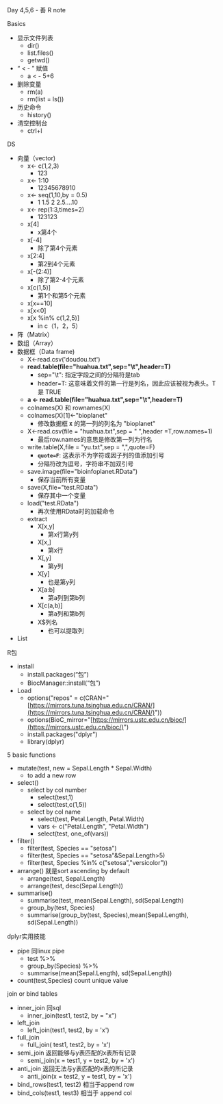 Day 4,5,6 - 善 R note

Basics 

- 显示文件列表
    - dir()
    - list.files()
    - getwd()
- “ < - ” 赋值
    - a < - 5+6
- 删除变量
    - rm(a)
    - rm(list = ls())
- 历史命令
    - history()
- 清空控制台
    - ctrl+l

DS

- 向量（vector)
    - x<- c(1,2,3)
        - 123
    - x<- 1:10
        - 12345678910
    - x<- seq(1,10,by = 0.5)
        - 1 1.5 2 2.5….10
    - x<- rep(1:3,times=2)
        - 123123
    - x[4]
        - x第4个
    - x[-4]
        - 除了第4个元素
    - x[2:4]
        - 第2到4个元素
    - x[-(2:4)]
        - 除了第2-4个元素
    - x[c(1,5)]
        - 第1个和第5个元素
    - x[x==10]
    - x[x<0]
    - x[x %in% c(1,2,5)]
        - in c（1，2，5）
- 阵（Matrix）
- 数组（Array）
- 数据框（Data frame)
    - X<-read.csv('doudou.txt')
    - **read.table(file="huahua.txt",sep="\t",header=T)**
        - sep="\t": 指定字段之间的分隔符是tab
        - header=T: 这意味着文件的第一行是列名，因此应该被视为表头。T 是 TRUE
    - **a <- read.table(file="huahua.txt",sep="\t",header=T)**
    - colnames(X) 和 rownames(X)
    - colnames(X)[1]<-"bioplanet"
        - 修改数据框 **`X`** 的第一列的列名为 "bioplanet"
    - X<-read.csv(file = "huahua.txt",sep = "	",header =T,row.names=1)
        - 最后row.names的意思是修改第一列为行名
    - write.table(X,file = "yu.txt",sep = ",",quote=F)
        - **`quote=F`**: 这表示不为字符或因子列的值添加引号
        - 分隔符改为逗号，字符串不加双引号
    - save.image(file="bioinfoplanet.RData")
        - 保存当前所有变量
    - save(X,file="test.RData")
        - 保存其中一个变量
    - load("test.RData")
        - 再次使用RData时的加载命令
    - extract
        - X[x,y]
            - 第x行第y列
        - X[x,]
            - 第x行
        - X[,y]
            - 第y列
        - X[y]
            - 也是第y列
        - X[a:b]
            - 第a列到第b列
        - X[c(a,b)]
            - 第a列和第b列
        - X$列名
            - 也可以提取列
- List

R包

- install
    - install.packages(“包”)
    - BiocManager::install(“包”)
- Load
    - options("repos" = c(CRAN="[https://mirrors.tuna.tsinghua.edu.cn/CRAN/](https://mirrors.tuna.tsinghua.edu.cn/CRAN/)"))
    - options(BioC_mirror="[https://mirrors.ustc.edu.cn/bioc/](https://mirrors.ustc.edu.cn/bioc/)")
    - install.packages("dplyr")
    - library(dplyr)

5 basic functions

- mutate(test, new = Sepal.Length * Sepal.Width)
    - to add a new row
- select()
    - select by col number
        - select(test,1)
        - select(test,c(1,5))
    - select by col name
        - select(test, Petal.Length, Petal.Width)
        - vars <- c("Petal.Length", "Petal.Width")
        - select(test, one_of(vars))
- filter()
    - filter(test, Species == "setosa")
    - filter(test, Species == "setosa"&Sepal.Length>5)
    - filter(test, Species %in% c("setosa","versicolor"))
- arrange() 就是sort ascending by default
    - arrange(test, Sepal.Length)
    - arrange(test, desc(Sepal.Length))
- summarise()
    - summarise(test, mean(Sepal.Length), sd(Sepal.Length)
    - group_by(test, Species)
    - summarise(group_by(test, Species),mean(Sepal.Length), sd(Sepal.Length))
    

dplyr实用技能

- pipe  同linux pipe
    - test %>%
    - group_by(Species) %>%
    - summarise(mean(Sepal.Length), sd(Sepal.Length))
- count(test,Species)  count unique value

join or bind tables

- inner_join 同sql
    - inner_join(test1, test2, by = "x")
- left_join
    - left_join(test1, test2, by = 'x')
- full_join
    - full_join( test1, test2, by = 'x')
- semi_join 返回能够与y表匹配的x表所有记录
    - semi_join(x = test1, y = test2, by = 'x')
- anti_join 返回无法与y表匹配的x表的所记录
    - anti_join(x = test2, y = test1, by = 'x')
- bind_rows(test1, test2) 相当于append row
- bind_cols(test1, test3) 相当于 append col
